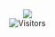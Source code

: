 <div align="center">
  <div align="center">
    <picture>
    <img
      src="https://www.codewars.com/users/Maska_of_darkness/badges/large"
      />
    </picture>
  </div>
  <img alt="Visitors" src="https://komarev.com/ghpvc/?username=nkonshin&label=Profile%20Visits&style=for-the-badge" />
</div>
